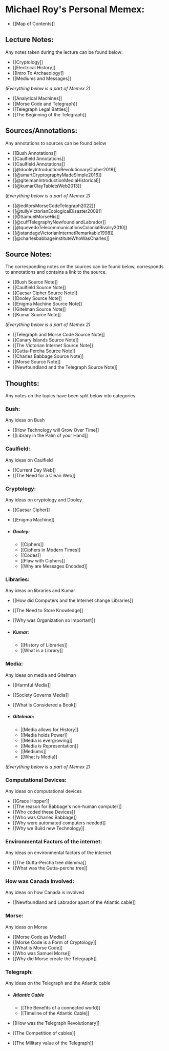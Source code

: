 # Michael Roy's Personal Memex:

- [[Map of Contents]]

## Lecture Notes:

Any notes taken during the lecture can be found below:

- [[Cryptology]]
- [[Electrical History]]
- [[Intro To Archaeology]]
- [[Mediums and Messages]]

 *(Everything below is a part of Memex 2)*

- [[Analytical Machines]]
- [[Morse Code and Telegraph]]
- [[Telegraph Legal Battles]]
- [[The Beginning of the Telegraph]]

## Sources/Annotations:

Any annotations to sources can be found below

- [[Bush Annotations]]
- [[Caulfield Annotations]]
- [[Caulfield Annotations]]
- [[@dooleyIntroductionRevolutionaryCipher2018]]
- [[@smartCryptographyMadeSimple2016]]
- [[@gitelmanIntroductionMediaHistorical]]
- [[@kumarClayTabletsWeb2013]]

 (*Everything below is a part of Memex 2)*

- [[@editorsMorseCodeTelegraph2022]]
- [[@tullyVictorianEcologicalDisaster2009]]
- [[@SamuelMorseHis]]
- [[@cuffTelegraphyNewfoundlandLabrador]]
- [[@quevedoTelecommunicationsColonialRivalry2010]]
- [[@standageVictorianInternetRemarkable1998]]
- [[@charlesbabbageinstituteWhoWasCharles]]

## Source Notes:

The corresponding notes on the sources can be found below, corresponds to annotations and contains a link to the source.

- [[Bush Source Note]]
- [[Caulfield Source Note]]
- [[Caesar Cipher Source Note]]
- [[Dooley Source Note]]
- [[Enigma Machine Source Note]]
- [[Gitelman Source Note]]
- [[Kumar Source Note]]

 *(Everything below is a part of Memex 2)*

- [[Telegraph and Morse Code Source Note]]
- [[Canary Islands Source Note]]
- [[The Victorian Internet Source Note]]
- [[Gutta-Percha Source Note]]
- [[Charles Babbage Source Note]]
- [[Morse Source Note]]
- [[Newfoundland and the Telegraph Source Note]]

## Thoughts:

Any notes on the topics have been split below into categories.

### Bush:

Any ideas on Bush

- [[How Technology will Grow Over Time]]
- [[Library in the Palm of your Hand]]

### Caulfield:

Any ideas on Caulfield

- [[Current Day Web]]
- [[The Need for a Clean Web]]

### Cryptology:

Any ideas on cryptology and Dooley

- [[Caesar Cipher]]
- [[Enigma Machine]]

- ##### Dooley:
	- [[Ciphers]]
	- [[Ciphers in Modern Times]]
	- [[Codes]]
	- [[Flaw with Ciphers]]
	- [[Why are Messages Encoded]]

### Libraries:

Any ideas on libraries and Kumar

- [[How did Computers and the Internet change Libraries]]
- [[The Need to Store Knowledge]]
- [[Why was Organization so Important]]

- ##### Kumar:
	- [[History of Libraries]]
	- [[What is a Library]]

### Media:

Any ideas on media and Gitelman

- [[Harmful Media]]
- [[Society Governs Media]]
- [[What is Considered a Book]]

- ##### Gitelman:
	- [[Media allows for History]]
	- [[Media holds Power]]
	- [[Media is evergrowing]]
	- [[Media is Representation]]
	- [[Mediums]]
	- [[What is Media]]

*(Everything below is a part of Memex 2)*

### Computational Devices:

Any ideas on computational devices

- [[Grace Hopper]]
- [[The reason for Babbage's non-human computer]]
- [[Who coded these Devices]]
- [[Who was Charles Babbage]]
- [[Why were automated computers needed]]
- [[Why we Build new Technology]]

### Environmental Factors of the internet:

Any ideas on environmental factors of the internet

- [[The Gutta-Percha tree dilemma]]
- [[What was the Gutta-percha tree]]

### How was Canada Involved:

Any ideas on how Canada is involved

- [[Newfoundland and Labrador apart of the Atlantic cable]]

### Morse:

Any ideas on Morse

- [[Morse Code as Media]]
- [[Morse Code is a Form of Cryptology]]
- [[What is Morse Code]]
- [[Who was Samuel Morse]]
- [[Why did Morse create the Telegraph]]

### Telegraph:

Any ideas on the Telegraph and the Atlantic cable

- ##### Atlantic Cable
	- [[The Benefits of a connected world]]
	- [[Timeline of the Atlantic Cable]]

- [[How was the Telegraph Revolutionary]]
- [[The Competition of cables]]
- [[The Military value of the Telegraph]]